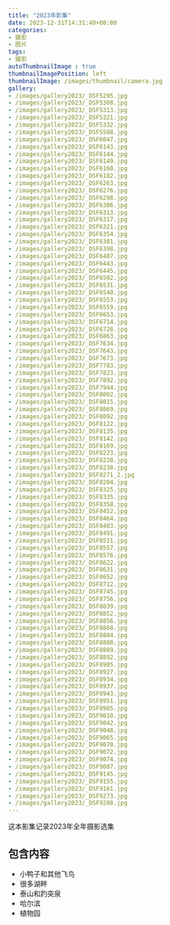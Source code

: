 ```yaml
---
title: "2023年影集"
date: 2023-12-31T14:31:40+08:00
categories:
- 摄影
- 图片
tags:
- 摄影
autoThumbnailImage : true
thumbnailImagePosition: left
thumbnailImage: /images/thumbnail/camera.jpg
gallery:
- /images/gallery2023/_DSF5295.jpg
- /images/gallery2023/_DSF5308.jpg
- /images/gallery2023/_DSF5313.jpg
- /images/gallery2023/_DSF5321.jpg
- /images/gallery2023/_DSF5332.jpg
- /images/gallery2023/_DSF5588.jpg
- /images/gallery2023/_DSF6047.jpg
- /images/gallery2023/_DSF6143.jpg
- /images/gallery2023/_DSF6144.jpg
- /images/gallery2023/_DSF6149.jpg
- /images/gallery2023/_DSF6160.jpg
- /images/gallery2023/_DSF6182.jpg
- /images/gallery2023/_DSF6263.jpg
- /images/gallery2023/_DSF6276.jpg
- /images/gallery2023/_DSF6298.jpg
- /images/gallery2023/_DSF6306.jpg
- /images/gallery2023/_DSF6313.jpg
- /images/gallery2023/_DSF6317.jpg
- /images/gallery2023/_DSF6321.jpg
- /images/gallery2023/_DSF6354.jpg
- /images/gallery2023/_DSF6381.jpg
- /images/gallery2023/_DSF6398.jpg
- /images/gallery2023/_DSF6407.jpg
- /images/gallery2023/_DSF6443.jpg
- /images/gallery2023/_DSF6445.jpg
- /images/gallery2023/_DSF6502.jpg
- /images/gallery2023/_DSF6531.jpg
- /images/gallery2023/_DSF6540.jpg
- /images/gallery2023/_DSF6553.jpg
- /images/gallery2023/_DSF6559.jpg
- /images/gallery2023/_DSF6653.jpg
- /images/gallery2023/_DSF6714.jpg
- /images/gallery2023/_DSF6728.jpg
- /images/gallery2023/_DSF6863.jpg
- /images/gallery2023/_DSF7634.jpg
- /images/gallery2023/_DSF7643.jpg
- /images/gallery2023/_DSF7673.jpg
- /images/gallery2023/_DSF7783.jpg
- /images/gallery2023/_DSF7823.jpg
- /images/gallery2023/_DSF7892.jpg
- /images/gallery2023/_DSF7944.jpg
- /images/gallery2023/_DSF8002.jpg
- /images/gallery2023/_DSF8015.jpg
- /images/gallery2023/_DSF8069.jpg
- /images/gallery2023/_DSF8092.jpg
- /images/gallery2023/_DSF8122.jpg
- /images/gallery2023/_DSF8135.jpg
- /images/gallery2023/_DSF8142.jpg
- /images/gallery2023/_DSF8169.jpg
- /images/gallery2023/_DSF8223.jpg
- /images/gallery2023/_DSF8228.jpg
- /images/gallery2023/_DSF8238.jpg
- /images/gallery2023/_DSF8271_2.jpg
- /images/gallery2023/_DSF8284.jpg
- /images/gallery2023/_DSF8325.jpg
- /images/gallery2023/_DSF8335.jpg
- /images/gallery2023/_DSF8358.jpg
- /images/gallery2023/_DSF8452.jpg
- /images/gallery2023/_DSF8464.jpg
- /images/gallery2023/_DSF8483.jpg
- /images/gallery2023/_DSF8491.jpg
- /images/gallery2023/_DSF8511.jpg
- /images/gallery2023/_DSF8557.jpg
- /images/gallery2023/_DSF8576.jpg
- /images/gallery2023/_DSF8622.jpg
- /images/gallery2023/_DSF8631.jpg
- /images/gallery2023/_DSF8652.jpg
- /images/gallery2023/_DSF8712.jpg
- /images/gallery2023/_DSF8745.jpg
- /images/gallery2023/_DSF8756.jpg
- /images/gallery2023/_DSF8839.jpg
- /images/gallery2023/_DSF8852.jpg
- /images/gallery2023/_DSF8856.jpg
- /images/gallery2023/_DSF8868.jpg
- /images/gallery2023/_DSF8884.jpg
- /images/gallery2023/_DSF8888.jpg
- /images/gallery2023/_DSF8889.jpg
- /images/gallery2023/_DSF8892.jpg
- /images/gallery2023/_DSF8905.jpg
- /images/gallery2023/_DSF8927.jpg
- /images/gallery2023/_DSF8934.jpg
- /images/gallery2023/_DSF8937.jpg
- /images/gallery2023/_DSF8943.jpg
- /images/gallery2023/_DSF8951.jpg
- /images/gallery2023/_DSF8985.jpg
- /images/gallery2023/_DSF9010.jpg
- /images/gallery2023/_DSF9042.jpg
- /images/gallery2023/_DSF9048.jpg
- /images/gallery2023/_DSF9065.jpg
- /images/gallery2023/_DSF9070.jpg
- /images/gallery2023/_DSF9072.jpg
- /images/gallery2023/_DSF9074.jpg
- /images/gallery2023/_DSF9087.jpg
- /images/gallery2023/_DSF9145.jpg
- /images/gallery2023/_DSF9155.jpg
- /images/gallery2023/_DSF9161.jpg
- /images/gallery2023/_DSF9273.jpg
- /images/gallery2023/_DSF9288.jpg
---
```

这本影集记录2023年全年摄影选集
<!--more-->
## 包含内容
- 小鸭子和其他飞鸟
- 很多湖畔
- 泰山和趵突泉
- 哈尔滨
- 植物园